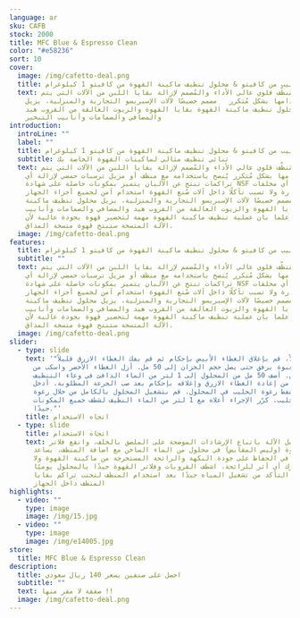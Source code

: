 ```yaml
---
language: ar
sku: CAFB
stock: 2000
title: MFC Blue & Espresso Clean
color: "#e58236"
sort: 10
cover:
  image: /img/cafetto-deal.png
  title: منظف بقايا الحليب من كافيتو & محلول تنظيف ماكينة القهوة من كافيتو 1 كيلوغرام
  text: مُنظّف قلوي عالي الأداء والمُصمم لإزالة بقايا اللبن من الآلات التي يتم
    استخدامها بشكل مُتكرر   مصمم خصيصًا لآلات الإسبريسو التجارية والمنزلية، يزيل
    محلول تنظيف ماكينة القهوة بقايا القهوة والزيوت العالقة من القروب هيد
    والمصافي والصمامات وأنابيب التبخير
introduction:
  introLine: ""
  label: ""
  title: منظف بقايا الحليب من كافيتو & محلول تنظيف ماكينة القهوة من كافيتو 1 كيلوغرام
  subtitle: ثنائي تنظيف مثالي لماكينات القهوة الخاصة بك
  text: مُنظّف قلوي عالي الأداء والمُصمم لإزالة بقايا اللبن من الآلات التي يتم
    استخدامها بشكل مُتكرر يُنصح باستخدامه مع منظف أو مزيل ترسبات حمضي لإزالة أي
    تراكمات تنتج عن الألبان يتميز بمكونات حاصلة على شهادة NSF ولا تترك أي مخلفات
    ضارة ولا تسبب تآكلًا داخل آلات صُنع القهوة استخدام آمن لجميع أجزاء الجهاز
    مصمم خصيصًا لآلات الإسبريسو التجارية والمنزلية، يزيل محلول تنظيف ماكينة
    القهوة بقايا القهوة والزيوت العالقة من القروب هيد والمصافي والصمامات وأنابيب
    التبخير  علما بان عملية تنظيف ماكينة القهوة مهمة لتحضير قهوة بجودة عالية لأن
    الآلة المتسخة ستنتج قهوة متسخة المذاق.
  image: /img/cafetto-deal.png
features:
  title: منظف بقايا الحليب من كافيتو & محلول تنظيف ماكينة القهوة من كافيتو 1 كيلوغرام
  subtitle: ""
  text: مُنظّف قلوي عالي الأداء والمُصمم لإزالة بقايا اللبن من الآلات التي يتم
    استخدامها بشكل مُتكرر يُنصح باستخدامه مع منظف أو مزيل ترسبات حمضي لإزالة أي
    تراكمات تنتج عن الألبان يتميز بمكونات حاصلة على شهادة NSF ولا تترك أي مخلفات
    ضارة ولا تسبب تآكلًا داخل آلات صُنع القهوة استخدام آمن لجميع أجزاء الجهاز
    مصمم خصيصًا لآلات الإسبريسو التجارية والمنزلية، يزيل محلول تنظيف ماكينة
    القهوة بقايا القهوة والزيوت العالقة من القروب هيد والمصافي والصمامات وأنابيب
    التبخير  علما بان عملية تنظيف ماكينة القهوة مهمة لتحضير قهوة بجودة عالية لأن
    الآلة المتسخة ستنتج قهوة متسخة المذاق.
  image: /img/cafetto-deal.png
slider:
  - type: slide
    text: '"أولاً، قم بإغلاق الغطاء الأبيض بإحكام ثم قم بفك الغطاء الازرق قليلاً.
      اعصر العبوة برفق حتى يصل حجم الخزان إلى 50 مل. أزل الغطاء الأخضر واسكب من
      الخزان. أضف 50 مل من المحلول إلى 1 لتر من الماء الدافئ في وعاء التنظيف.
      تأكد من إعادة الغطاء الازرق وإغلاقه بإحكام بعد صب الجرعة المطلوبة. أدخل
      أنبوب شفط رغوة الحليب في المحلول. قم بتشغيل المحلول بالكامل من خلال رغوة
      الحليب. كرّر الإجراء أعلاه مع 1 لتر من الماء النظيف لشطف جميع المكونات
      جيدًا."'
    title: اتجاه الاستخدام
  - type: slide
    title: اتجاه الاستخدام
    text: قم بغسل الآلة باتباع الإرشادات الموضحة على الملصق بالخلف، وانقع فلاتر
      القهوة (وليس المقابض) في محلول من الماء الساخن مع اضافة المنظف، يساعد
      التنظيف في الحفاظ على جودة النكهة والرائحة المستخرجة من ماكينة القهوة ولا
      يترك أي أثر للرائحة، اشطف القروبات وفلاتر القهوة جيدًا بالمحلول يوميًا،
      يرجى التأكد من تشغيل المياه جيدًا بعد استخدام المنظف لتجنب تراكم بقايا
      المنظف داخل الجهاز
highlights:
  - video: ""
    type: image
    image: /img/15.jpg
  - video: ""
    type: image
    image: /img/e14005.jpg
store:
  title: MFC Blue & Espresso Clean
description:
  title: احصل على صنفين بسعر 140 ريال سعودي
  subtitle: ""
  text: صفقة لا مفر منها !!
  image: /img/cafetto-deal.png
---
```

